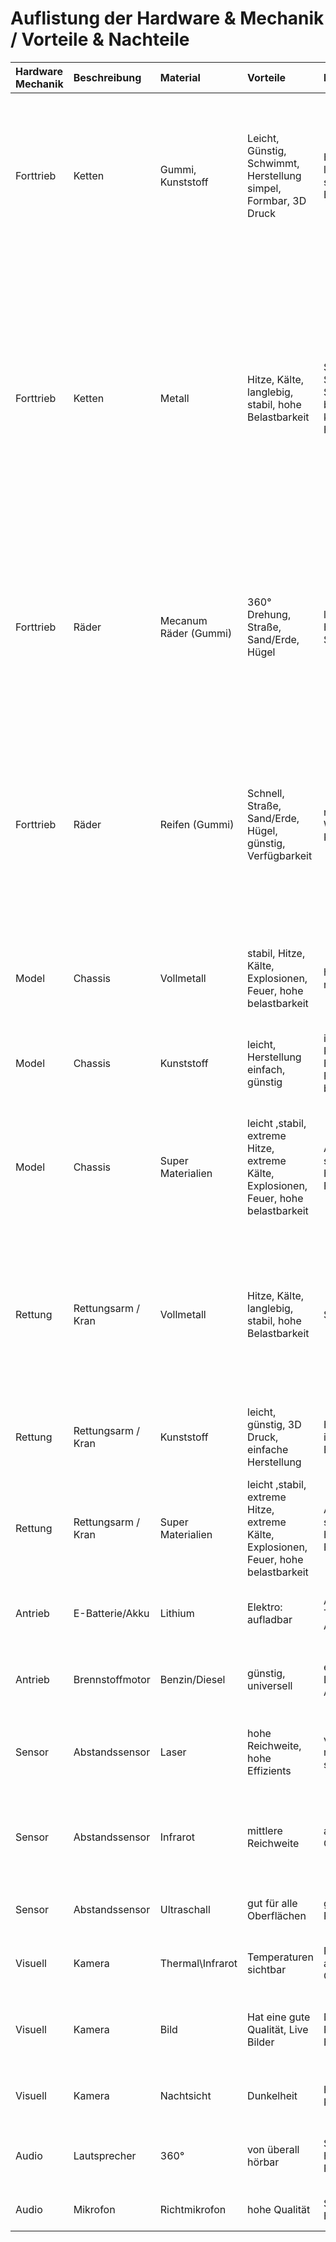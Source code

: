 # Auflistung der Hardware & Mechanik / Vorteile & Nachteile
| Hardware Mechanik| Beschreibung | Material  | Vorteile  | Nachteile | Zusammenfassung |                                                                                                                         
|:-------------------|:-------------|:----------|:----------|:----------|:----------------|
| Forttrieb | Ketten |  Gummi, Kunststoff |  Leicht, Günstig, Schwimmt, Herstellung simpel, Formbar, 3D Druck  | Hitze, Kälte, nicht langlebig, bricht schell, geringe Belastbarkeit | Generell gut für Steigungen und verschiedne Terrains. Jedoch schlecht geeignet für Hitze und Brandsituation da Kunststoffe und Gummistoffe schon bei leichter Hitze schmelzen können. Dadurch kann ein Einseits je nach Betroffenheit nicht korrekt durchgeführt werden.| 
| Forttrieb | Ketten |  Metall | Hitze, Kälte, langlebig, stabil, hohe Belastbarkeit |  Schwer, Teurer, Schwimmt nicht, Straße beschädigen, komplexe Herstellung | Ketten sind generell eher schwer und sperrig. Der große Vorteil: Ein Kettenfahrzeug kann in fast jedem Terrain fahren. Hügel, Geröll und Erde. Auch Hindernisse und Steigungen sind leicht passierbar. Zudem sind die Metallketten für große Temperaturschwankungen geiegnet. Sowohl große Hitze und Kälte und können überwunden werden. Somit wäre ein Kettenfahrzeug auch für Brandsituation eine gute Möglichkeit. Zudem kann ein Kettenfahrzeig sich auf der Stelle drehen und ist von der Fahrtrichtung flexibel.   |
| Forttrieb | Räder  | Mecanum Räder (Gummi) | 360° Drehung, Straße, Sand/Erde, Hügel  |  langsam, Wasser, Hitze, Kälte, Steine   | Mecanumräder sind generell praktisch da sie sich in jede Richtung drehen können. Damit wäre das Fahrzeug sehr flexibel und wendig. Jedoch ist die Beschichtung aus Gummi und somit für Hitze eher ungeeignet. Desweiteren könnte Geröll die Mechanik blockieren und somit den Einsatz frühzeitig beenden.        
| Forttrieb | Räder  | Reifen (Gummi)| Schnell, Straße, Sand/Erde, Hügel, günstig, Verfügbarkeit |  nicht drehbar, Wasser, Hitze, Kälte, Steine | Räder bzw. Reifen sind fast überall verfügbar. Die Neubeschaffung bei einer Beschädigung wäre leicht und unkompliziert. Da die Reifen eine Gummibeschichtung sind sie nicht für Hitzesituation geeignet auf Grund des geringen Schmelzpunkt. Zudem haben Reifen nicht den besten Grip und könnten z.B im Sand stecken bleiben. Auch größere Hindernisse können nicht überwunden werden.  |  
| Model   | Chassis| Vollmetall | stabil, Hitze, Kälte, Explosionen, Feuer, hohe belastbarkeit| hohes Gewicht, relativ teuer | Auch wenn das Chassis etwas schwerer ausfällt sind die Vorteile enorm. Es ist gegen fast alle äußeren Einflüsse geschützt und halt auch eventuelle Explosionen aus.|
| Model   | Chassis| Kunststoff| leicht, Herstellung einfach, günstig | instabil, Hitze, Kälte, Explosionen, Feuer, keine belastbarkeit| Die Herstellung ist zwar einfach und das Chassis wäre leicht jedoch ist die Gefahr dass es durch Hitze oder Einschläge demoliert wird.|
| Model   | Chassis| Super Materialien | leicht ,stabil, extreme Hitze, extreme Kälte, Explosionen, Feuer, hohe belastbarkeit| Anschaffung schwer, teuer, Herstellung, Forschung | Supermaterialien sind zwar in der Herstellung teuer und schwer zu beschaffen aber die Vorteile sind enorm: Sie sind sehr leicht, stabil und extrem hitzebständig. Somit wären sie für riskante und gesonderte Situation ideal geeignet.  |
| Rettung | Rettungsarm / Kran | Vollmetall | Hitze, Kälte, langlebig, stabil, hohe Belastbarkeit |  Schwer, Teurer | Der Vorteil beim Vollmetall ist, dass er sehr stabil ist und sehr lange genutzt werden kann ohne ihn auszutauschen. Zudem kann man auch bei unterschiedlichen Wetter Bedingungen damit arbeiten. Ein Nachteil ist, dass man bei der Rettung des Patienten vorsichtig sein muss ihn nicht zu verlätzen.|
| Rettung | Rettungsarm / Kran | Kunststoff| leicht, günstig, 3D Druck, einfache Herstellung | Hitze, Kälte, instabil, geringe Belastbarkeit | Ist instabil und nicht nutzbar im richtigen Betrieb, nutzvoll um eine miniatur Darstellung zu erstellen da es 3D Druckbar ist.|
| Rettung | Rettungsarm / Kran | Super Materialien|leicht ,stabil, extreme Hitze, extreme Kälte, Explosionen, Feuer, hohe belastbarkeit | Anschaffung schwer, teuer, Herstellung, Forschung | Super Materialien sind vielseitig einsetztbar, in Feuer/Hitze-Situationen könnte der Kran auch hitzebeschichtet sein so das der Patient nicht vom heißen Stahl verletzt werden kann.|
| Antrieb | E-Batterie/Akku | Lithium | Elektro: aufladbar  |  Akkulaufzeit, Teurer in der Anschaffung | Sind wiederaufladbar und besser für die Umwelt, doch haben nicht so viel Leistung wie ein Brennstoffmotor|
| Antrieb | Brennstoffmotor | Benzin/Diesel | günstig, universell  |  explosionsgefahr, Leck und Auslaufgefahr | Haben eine hohe Leistung, doch sind schlecht für die Umwelt, könnte zu Problmen führen bei einer explosion.|
| Sensor| Abstandssensor  | Laser       | hohe Reichweite, hohe Effizients  | verschmutzung, mechanische stöße | Sind recht zuverlässig, hat aber Probleme mit Schmutzpartikeln in der Luft so könnte der Laser refelektieren und falsche Werte ausgeben.|
| Sensor| Abstandssensor  | Infrarot    | mittlere Reichweite  |  andere Infrarot Geräte| Hat eine mittlere Reichweite doch hat keine Probleme mit Schmutzpartikeln nur andere Infrarot Geräte könnten das Signal stören, recht zuverlässig.|
| Sensor| Abstandssensor  | Ultraschall | gut für alle Oberflächen  |  geringe Reichweite | Hat eine geringe Reichweite so leider unnutzbar für größere Räume, Häuser.|
| Visuell| Kamera  | Thermal\Infrarot    | Temperaturen sichtbar  |  Probleme durch andere Hitze Objekte| Sind optimal geeignet um einen Patienten im Rauch bzw in der Dunkelheit zu finden.|
| Visuell| Kamera  | Bild      | Hat eine gute Qualität, Live Bilder  | Nebel, Rauch, Feuer, Kälte, Hitze | Kann nur bei guten Licht- und Sichtverhätnissen verwendet werden. Ansonten werden andere Kamerasysteme dazu geschalten.|
| Visuell| Kamera  | Nachtsicht| Dunkelheit |  Hitze, Feuer, Kälte |Können sinvoll sein wenn die Thermal\Infrarot Kamera Probleme mit der Hitze im Raum bekommt.|
| Audio  | Lautsprecher | 360° | von überall hörbar   | Störsignale, Hitze, Kälte, Feuer | Sind perfekt für Räume ausgelegt da sich unser Fahrzeug nicht drehen muss um eine Mitteilung von Patienten zu erhalten.|
| Audio  | Mikrofon | Richtmikrofon | hohe Qualität| Störsignale, Hitze, Kälte | Gute Qualität jedoch nur für bestimmte Richtungen/Berreiche |
